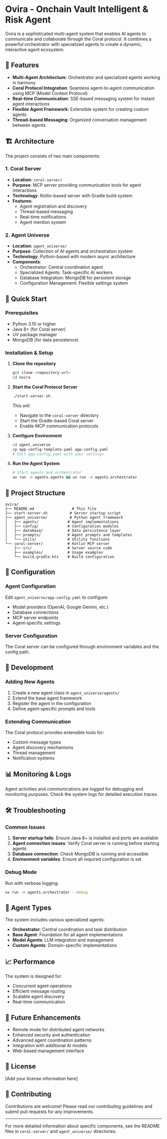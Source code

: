 # Ovira - Onchain Vault Intelligent & Risk Agent

Ovira is a sophisticated multi-agent system that enables AI agents to communicate and collaborate through the Coral protocol. It combines a powerful orchestrator with specialized agents to create a dynamic, interactive agent ecosystem.

## 🌟 Features

- **Multi-Agent Architecture**: Orchestrator and specialized agents working in harmony
- **Coral Protocol Integration**: Seamless agent-to-agent communication using MCP (Model Context Protocol)
- **Real-time Communication**: SSE-based messaging system for instant agent interactions
- **Flexible Agent Framework**: Extensible system for creating custom agents
- **Thread-based Messaging**: Organized conversation management between agents

## 🏗️ Architecture

The project consists of two main components:

### 1. Coral Server
- **Location**: `coral-server/`
- **Purpose**: MCP server providing communication tools for agent interactions
- **Technology**: Kotlin-based server with Gradle build system
- **Features**: 
  - Agent registration and discovery
  - Thread-based messaging
  - Real-time notifications
  - Agent mention system

### 2. Agent Universe
- **Location**: `agent_universe/`
- **Purpose**: Collection of AI agents and orchestration system
- **Technology**: Python-based with modern async architecture
- **Components**:
  - Orchestrator: Central coordination agent
  - Specialized Agents: Task-specific AI workers
  - Database Integration: MongoDB for persistent storage
  - Configuration Management: Flexible settings system

## 🚀 Quick Start

### Prerequisites

- Python 3.10 or higher
- Java 8+ (for Coral server)
- UV package manager
- MongoDB (for data persistence)

### Installation & Setup

1. **Clone the repository**
   ```bash
   git clone <repository-url>
   cd ovira
   ```

2. **Start the Coral Protocol Server**
   ```bash
   ./start-server.sh
   ```
   This will:
   - Navigate to the `coral-server` directory
   - Start the Gradle-based Coral server
   - Enable MCP communication protocols

3. **Configure Environment**
   ```bash
   cd agent_universe
   cp app-config-template.yaml app-config.yaml
   # Edit app-config.yaml with your settings
   ```

4. **Run the Agent System**
   ```bash
   # Start agents and orchestrator
   uv run -m agents.agents && uv run -m agents.orchestrator
   ```

## 📁 Project Structure

```
ovira/
├── README.md                 # This file
├── start-server.sh          # Server startup script
├── agent_universe/          # Python agent framework
│   ├── agents/             # Agent implementations
│   ├── config/             # Configuration modules
│   ├── database/           # Data persistence layer
│   ├── prompts/            # Agent prompts and templates
│   └── utils/              # Utility functions
└── coral-server/           # Kotlin MCP server
    ├── src/                # Server source code
    ├── examples/           # Usage examples
    └── build.gradle.kts    # Build configuration
```

## 🔧 Configuration

### Agent Configuration
Edit `agent_universe/app-config.yaml` to configure:
- Model providers (OpenAI, Google Gemini, etc.)
- Database connections
- MCP server endpoints
- Agent-specific settings

### Server Configuration
The Coral server can be configured through environment variables and the config path.

## 🤝 Development

### Adding New Agents
1. Create a new agent class in `agent_universe/agents/`
2. Extend the base agent framework
3. Register the agent in the configuration
4. Define agent-specific prompts and tools

### Extending Communication
The Coral protocol provides extensible tools for:
- Custom message types
- Agent discovery mechanisms
- Thread management
- Notification systems

## 📊 Monitoring & Logs

Agent activities and communications are logged for debugging and monitoring purposes. Check the system logs for detailed execution traces.

## 🛠️ Troubleshooting

### Common Issues

1. **Server startup fails**: Ensure Java 8+ is installed and ports are available
2. **Agent connection issues**: Verify Coral server is running before starting agents
3. **Database connection**: Check MongoDB is running and accessible
4. **Environment variables**: Ensure all required configuration is set

### Debug Mode

Run with verbose logging:
```bash
uv run -m agents.orchestrator --debug
```

## 🤖 Agent Types

The system includes various specialized agents:
- **Orchestrator**: Central coordination and task distribution
- **Base Agent**: Foundation for all agent implementations
- **Model Agents**: LLM integration and management
- **Custom Agents**: Domain-specific implementations

## 📈 Performance

The system is designed for:
- Concurrent agent operations
- Efficient message routing
- Scalable agent discovery
- Real-time communication

## 🔮 Future Enhancements

- Remote mode for distributed agent networks
- Enhanced security and authentication
- Advanced agent coordination patterns
- Integration with additional AI models
- Web-based management interface

## 📄 License

[Add your license information here]

## 🤝 Contributing

Contributions are welcome! Please read our contributing guidelines and submit pull requests for any improvements.

---

For more detailed information about specific components, see the README files in `coral-server/` and `agent_universe/` directories.